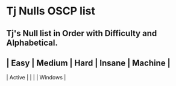 # Tj Nulls OSCP list
## Tj's Null list in Order with Difficulty and Alphabetical. 



| Easy | Medium | Hard | Insane | Machine |
--------------------------------------------
| Active |      |      |        | Windows |
